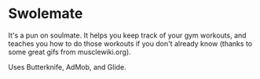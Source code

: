 # Swolemate
It's a pun on soulmate. It helps you keep track of your gym workouts, and teaches you how to do those workouts if you don't already know (thanks to some great gifs from
musclewiki.org).

Uses Butterknife, AdMob, and Glide.
